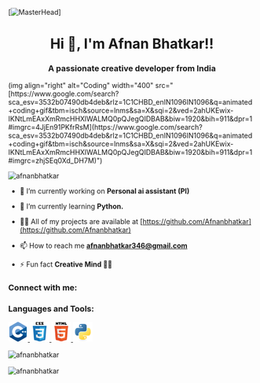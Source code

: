 [![MasterHead](https://1.bp.blogspot.com/-7A4WynwLsM...)]
<h1 align="center">Hi 👋, I'm Afnan Bhatkar!!</h1>
<h3 align="center">A passionate creative developer from India</h3>
(img align="right" alt="Coding" width="400" src="[https://www.google.com/search?sca_esv=3532b07490db4deb&rlz=1C1CHBD_enIN1096IN1096&q=animated+coding+gif&tbm=isch&source=lnms&sa=X&sqi=2&ved=2ahUKEwix-IKNtLmEAxXmRmcHHXlWALMQ0pQJegQIDBAB&biw=1920&bih=911&dpr=1#imgrc=4JjEn91PKfrRsM](https://www.google.com/search?sca_esv=3532b07490db4deb&rlz=1C1CHBD_enIN1096IN1096&q=animated+coding+gif&tbm=isch&source=lnms&sa=X&sqi=2&ved=2ahUKEwix-IKNtLmEAxXmRmcHHXlWALMQ0pQJegQIDBAB&biw=1920&bih=911&dpr=1#imgrc=zhjSEq0Xd_DH7M)")

<p align="left"> <img src="https://komarev.com/ghpvc/?username=afnanbhatkar&label=Profile%20views&color=0e75b6&style=flat" alt="afnanbhatkar" /> </p>

- 🔭 I’m currently working on **Personal ai assistant (PI)**

- 🌱 I’m currently learning **Python.**

- 👨‍💻 All of my projects are available at [https://github.com/Afnanbhatkar](https://github.com/Afnanbhatkar)

- 📫 How to reach me **afnanbhatkar346@gmail.com**

- ⚡ Fun fact **Creative Mind 😶‍🌫️**

<h3 align="left">Connect with me:</h3>
<p align="left">
</p>

<h3 align="left">Languages and Tools:</h3>
<p align="left"> <a href="https://www.w3schools.com/cpp/" target="_blank" rel="noreferrer"> <img src="https://raw.githubusercontent.com/devicons/devicon/master/icons/cplusplus/cplusplus-original.svg" alt="cplusplus" width="40" height="40"/> </a> <a href="https://www.w3schools.com/css/" target="_blank" rel="noreferrer"> <img src="https://raw.githubusercontent.com/devicons/devicon/master/icons/css3/css3-original-wordmark.svg" alt="css3" width="40" height="40"/> </a> <a href="https://www.w3.org/html/" target="_blank" rel="noreferrer"> <img src="https://raw.githubusercontent.com/devicons/devicon/master/icons/html5/html5-original-wordmark.svg" alt="html5" width="40" height="40"/> </a> <a href="https://www.python.org" target="_blank" rel="noreferrer"> <img src="https://raw.githubusercontent.com/devicons/devicon/master/icons/python/python-original.svg" alt="python" width="40" height="40"/> </a> </p>

<p><img align="center" src="https://github-readme-stats.vercel.app/api/top-langs?username=afnanbhatkar&show_icons=true&locale=en&layout=compact" alt="afnanbhatkar" /></p>

<p><img align="center" src="https://github-readme-streak-stats.herokuapp.com/?user=afnanbhatkar&" alt="afnanbhatkar" /></p>

